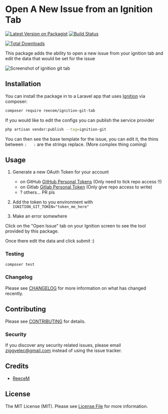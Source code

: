 # Open A New Issue from an Ignition Tab

[![Latest Version on Packagist](https://img.shields.io/packagist/v/reecem/ignition-git.svg?style=flat-square)](https://packagist.org/packages/reecem/ignition-git-tab)
[![Build Status](https://img.shields.io/travis/reecem/ignition-git/master.svg?style=flat-square)](https://travis-ci.org/reecem/ignition-git-tab)
<!-- [![Quality Score](https://img.shields.io/scrutinizer/g/reecem/ignition-git.svg?style=flat-square)](https://scrutinizer-ci.com/g/reecem/ignition-git) -->
[![Total Downloads](https://img.shields.io/packagist/dt/reecem/ignition-git.svg?style=flat-square)](https://packagist.org/packages/reecem/ignition-git)


This package adds the ability to open a new issue from your ignition tab and edit the data that would be set for the issue

![Screenshot of ignition git tab](https://reecem.github.io/ignition-git/screenshot.png)

## Installation

You can install the package in to a Laravel app that uses [Ignition](https://flareapp.io) via composer:

```bash
composer require reecem/ignition-git-tab
```

If you would like to edit the configs you can publish the service provider

```bash
php artisan vendor:publish --tag=ignition-git
```
You can then see the base template for the issue, you can edit it, the thins between `:   :` are the strings replace. 
(More complex thing coming)

## Usage

1. Generate a new OAuth Token for your account 
    - on GitHub [GitHub Personal Tokens](https://github.com/settings/tokens) (Only need to tick repo access !!)
    - on Gitlab [Gitlab Personal Token](https://gitlab.com/profile/personal_access_tokens) (Only give repo access to write)
    - ? others... PR pls

2. Add the token to you environment with `IGNITION_GIT_TOKEN="token_me_here"`

3. Make an error somewhere 

Click on the "Open Issue" tab on your Ignition screen to see the tool provided by this package.

Once there edit the data and click submit :)

### Testing

``` bash
composer test
```

### Changelog

Please see [CHANGELOG](CHANGELOG.md) for more information on what has changed recently.

## Contributing

Please see [CONTRIBUTING](CONTRIBUTING.md) for details.

### Security

If you discover any security related issues, please email ziggyelec@gmail.com instead of using the issue tracker.

## Credits

- [ReeceM](https://github.com/ReeceM)

## License

The MIT License (MIT). Please see [License File](LICENSE.md) for more information.
